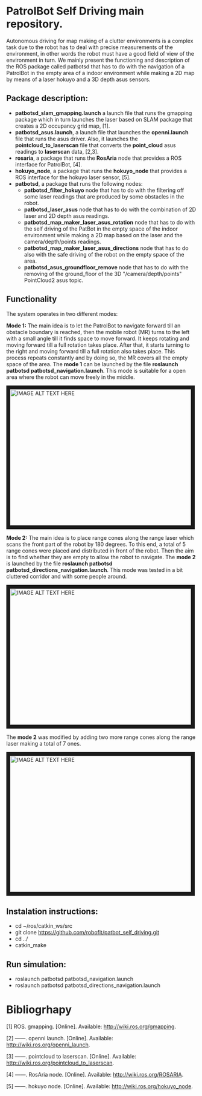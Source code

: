 # PatrolBot Self Driving main repository.

Autonomous driving for map making of a clutter environments is a complex task due to the robot has to deal with precise measurements of the environment, in other words the robot must have a good field of view of the environment in turn. We mainly present the functioning and description of the ROS package called patbotsd that has to do with the navigation of a PatrolBot in the empty area of a indoor environment while making a 2D map by means of a laser hokuyo and a 3D depth asus sensors.

## Package description:








* **patbotsd_slam_gmapping.launch** a launch file that  runs the gmapping package which in turn launches the laser based on SLAM package  that creates a 2D occupancy grid map, [1].
* **patbotsd_asus.launch**, a launch file that launches the **openni.launch** file that runs the asus driver. Also, it launches the **pointcloud_to_laserscan** file that converts the **point_cloud** asus readings to **laserscan** data, [2,3].     
* **rosaria**, a package that runs the **RosAria** node that provides a ROS interface for PatrolBot, [4].   
* **hokuyo_node**, a package that runs the **hokuyo_node**  that provides a ROS interface for the hokuyo laser sensor, [5].
* **patbotsd**, a package that runs the following nodes:
     * **patbotsd_filter_hokuyo** node that has to do with the filtering off some laser readings that are produced by some obstacles in the robot. 
     * **patbotsd_laser_asus** node that has to do with the combination of 2D laser and 2D depth asus readings.
     * **patbotsd_map_maker_laser_asus_rotation** node that has to do with the self driving of the PatBot in the empty space of the indoor environment while making a 2D map based on the  laser and the camera/depth/points readings. 
     * **patbotsd_map_maker_laser_asus_directions** node that has to do also with the safe driving of the robot on the empty space of the area. 
     * **patbotsd_asus_groundfloor_remove** node that has to do with the removing of the ground_floor of the 3D "/camera/depth/points" PointCloud2 asus topic. 
      
  

      






## Functionality

The system operates in two different modes: 

**Mode 1:**  The main idea  is to let the PatrolBot to navigate forward till an obstacle boundary is reached, then the mobile robot (MR) turns to the left with a small angle till it finds space to move forward. It keeps rotating and moving forward till a full rotation takes place. After that, it starts turning to the right and moving forward till a full rotation also takes place. This process repeats constantly and by doing so, the MR covers all the empty space of the area. The **mode 1** can be launched by the file  **roslaunch patbotsd patbotsd_navigation.launch**. This mode is suitable for a open area where the robot can move freely in the middle. 




 



<a href="http://www.youtube.com/watch?feature=player_embedded&v=y8OI2HpYXLQ&feature=youtu.be" target="_blank"><img src="http://i3.ytimg.com/vi/y8OI2HpYXLQ/hqdefault.jpg" 
alt="IMAGE ALT TEXT HERE" width="480" height="360" border="10" /></a>


**Mode 2:** The main idea is to place range cones along the range laser which scans the front part of the robot by 180 degrees. To this end,  a total of 5 range cones were placed and distributed in front of the robot. Then the aim is to find whether they are empty to allow the robot to navigate. The **mode 2** is launched by the  file **roslaunch patbotsd patbotsd_directions_navigation.launch**. This mode was tested in a bit cluttered corridor and with some people around.

<a href="http://www.youtube.com/watch?feature=player_embedded&v=fUunIjcg0NE&feature=youtu.be" target="_blank"><img src="http://i3.ytimg.com/vi/fUunIjcg0NE/hqdefault.jpg" 
alt="IMAGE ALT TEXT HERE" width="480" height="360" border="10" /></a>

The **mode 2** was modified by adding two more range cones along the range laser making a total of 7 ones. 

<a href="https://www.youtube.com/watch?v=HpYqldQJJ2Q&feature=youtu.be" target="_blank"><img src="http://i3.ytimg.com/vi/HpYqldQJJ2Q/hqdefault.jpg" 
alt="IMAGE ALT TEXT HERE" width="480" height="360" border="10" /></a>



## Instalation instructions:

*  cd ~/ros/catkin_ws/src 
*  git clone https://github.com/robofit/patbot_self_driving.git 
*  cd ../ 
*  catkin_make 


## Run simulation:

*  roslaunch patbotsd patbotsd_navigation.launch
*  roslaunch patbotsd patbotsd_directions_navigation.launch


# Bibliogrhapy



 [1]  ROS. gmapping. [Online]. Available: http://wiki.ros.org/gmapping.
 
[2] ——. openni launch. [Online]. Available: http://wiki.ros.org/openni_launch.

[3] ——. pointcloud to laserscan. [Online]. Available: http://wiki.ros.org/pointcloud_to_laserscan.

[4] ——. RosAria node. [Online]. Available: http://wiki.ros.org/ROSARIA.

[5] ——. hokuyo node. [Online]. Available: http://wiki.ros.org/hokuyo_node.




<!--
Once the launch the file  **roslaunch patbotsd patbotsd_navigation.launch** or **roslaunch patbotsd patbotsd_directions_navigation.launch** are launched, the following process takes place:  It runs the packages **joint_state_publisher** and  **robot_state_publisher** which in turn runs the **joint_state_publisher** and  **robot_state_publisher** nodes respectively. These nodes  have to do with  the publishing of all the join states and their transform tree (tf) of the states of the robot. Then, it establishes communication between the laptop-PatrolBot, laptop-laser and laptop-asus by running the **RosAria**, **hokuyo_node** nodes and the **openni.launch** launch file. Moreover, the **patbotsd_filter_hokuyo** node takes as an input  the **\scan** topic from the hokuyo laser and gives as an output the **scan_filter** topic which contain the filtered **\scan** ranges.  Furthermore, the **patbotsd_asus_groundfloor_remove** node takes as an input the the **/camera/points** topic that contains the PointCloud2 from the asus sensor and gives as output the **\PC2_asus_cut_image** topic which contains the PointCloud2 with the ground floor removed. Then, the **pointcloud_to_laserscan** node takes as an input the **\PC2_asus_cut_image** topic and delivers the   **\scan_xtion** topic which contain a LaserScan message. 


The **patbotsd_laser_asus** node has as an input the **\scan_filter** and the **\scan_xtion** topics which are synchronized and combined in a single LaserScan message and published in the **\scan_laser_asus** topic. Then, either the  **patbotsd_map_maker_laser_asus_rotation** or **patbotsd_map_maker_laser_asus_directions** nodes take as an input the **\scan_laser_asus** topic and drives the PatrolBot in the empty space of the indoor environment while the **gmapping_node** is making a  map on a 2D grid. -->